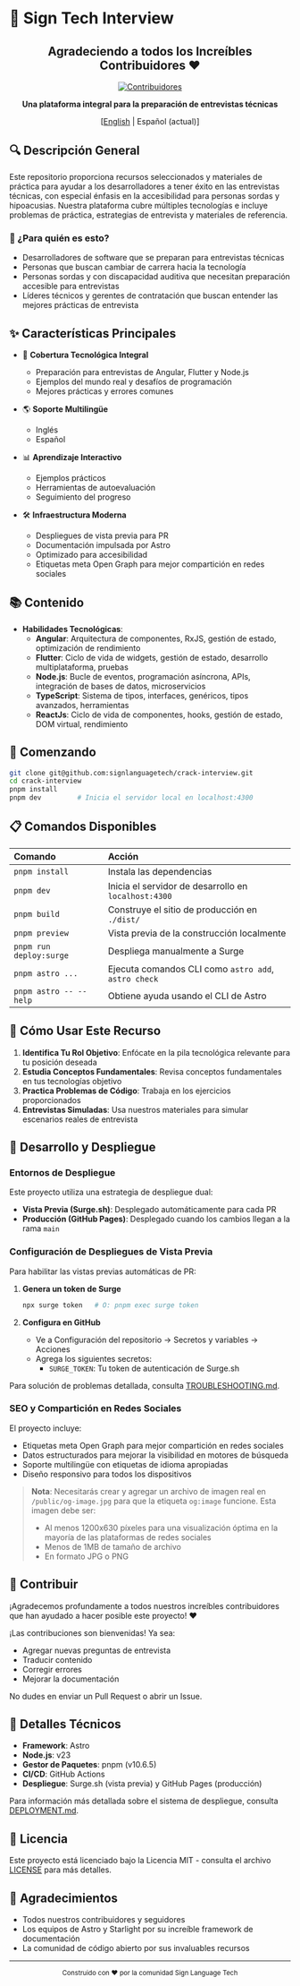 # 🚀 Sign Tech Interview

<div align="center">

## Agradeciendo a todos los Increíbles Contribuidores :heart:

[![Contribuidores](https://contrib.rocks/image?repo=signlanguagetech/crack-interview)](https://github.com/signlanguagetech/crack-interview/graphs/contributors)

**Una plataforma integral para la preparación de entrevistas técnicas**

[[English](README.md) | Español (actual)]

</div>

## 🔍 Descripción General

Este repositorio proporciona recursos seleccionados y materiales de práctica para ayudar a los desarrolladores a tener éxito en las entrevistas técnicas, con especial énfasis en la accesibilidad para personas sordas y hipoacusias. Nuestra plataforma cubre múltiples tecnologías e incluye problemas de práctica, estrategias de entrevista y materiales de referencia.

### 💼 ¿Para quién es esto?

- Desarrolladores de software que se preparan para entrevistas técnicas
- Personas que buscan cambiar de carrera hacia la tecnología
- Personas sordas y con discapacidad auditiva que necesitan preparación accesible para entrevistas
- Líderes técnicos y gerentes de contratación que buscan entender las mejores prácticas de entrevista

## ✨ Características Principales

- 📱 **Cobertura Tecnológica Integral**
  - Preparación para entrevistas de Angular, Flutter y Node.js
  - Ejemplos del mundo real y desafíos de programación
  - Mejores prácticas y errores comunes

- 🌎 **Soporte Multilingüe**
  - Inglés
  - Español

- 📊 **Aprendizaje Interactivo**
  - Ejemplos prácticos
  - Herramientas de autoevaluación
  - Seguimiento del progreso

- 🛠️ **Infraestructura Moderna**
  - Despliegues de vista previa para PR
  - Documentación impulsada por Astro
  - Optimizado para accesibilidad
  - Etiquetas meta Open Graph para mejor compartición en redes sociales

## 📚 Contenido

- **Habilidades Tecnológicas**:
  - **Angular**: Arquitectura de componentes, RxJS, gestión de estado, optimización de rendimiento
  - **Flutter**: Ciclo de vida de widgets, gestión de estado, desarrollo multiplataforma, pruebas
  - **Node.js**: Bucle de eventos, programación asíncrona, APIs, integración de bases de datos, microservicios
  - **TypeScript**: Sistema de tipos, interfaces, genéricos, tipos avanzados, herramientas
  - **ReactJs**: Ciclo de vida de componentes, hooks, gestión de estado, DOM virtual, rendimiento

## 🚦 Comenzando

```bash
git clone git@github.com:signlanguagetech/crack-interview.git
cd crack-interview
pnpm install
pnpm dev         # Inicia el servidor local en localhost:4300
```

## 📋 Comandos Disponibles

| Comando                 | Acción                                               |
| :---------------------- | :--------------------------------------------------- |
| `pnpm install`          | Instala las dependencias                             |
| `pnpm dev`              | Inicia el servidor de desarrollo en `localhost:4300` |
| `pnpm build`            | Construye el sitio de producción en `./dist/`        |
| `pnpm preview`          | Vista previa de la construcción localmente           |
| `pnpm run deploy:surge` | Despliega manualmente a Surge                        |
| `pnpm astro ...`        | Ejecuta comandos CLI como `astro add`, `astro check` |
| `pnpm astro -- --help`  | Obtiene ayuda usando el CLI de Astro                 |

## 📖 Cómo Usar Este Recurso

1. **Identifica Tu Rol Objetivo**: Enfócate en la pila tecnológica relevante para tu posición deseada
2. **Estudia Conceptos Fundamentales**: Revisa conceptos fundamentales en tus tecnologías objetivo
3. **Practica Problemas de Código**: Trabaja en los ejercicios proporcionados
4. **Entrevistas Simuladas**: Usa nuestros materiales para simular escenarios reales de entrevista

## 🔄 Desarrollo y Despliegue

### Entornos de Despliegue

Este proyecto utiliza una estrategia de despliegue dual:
- **Vista Previa (Surge.sh)**: Desplegado automáticamente para cada PR
- **Producción (GitHub Pages)**: Desplegado cuando los cambios llegan a la rama `main`

### Configuración de Despliegues de Vista Previa

Para habilitar las vistas previas automáticas de PR:

1. **Genera un token de Surge**
   ```bash
   npx surge token   # O: pnpm exec surge token
   ```

2. **Configura en GitHub**
   - Ve a Configuración del repositorio → Secretos y variables → Acciones
   - Agrega los siguientes secretos:
     - `SURGE_TOKEN`: Tu token de autenticación de Surge.sh

Para solución de problemas detallada, consulta [TROUBLESHOOTING.md](docs/TROUBLESHOOTING.md).

### SEO y Compartición en Redes Sociales

El proyecto incluye:
- Etiquetas meta Open Graph para mejor compartición en redes sociales
- Datos estructurados para mejorar la visibilidad en motores de búsqueda
- Soporte multilingüe con etiquetas de idioma apropiadas
- Diseño responsivo para todos los dispositivos

> **Nota**: Necesitarás crear y agregar un archivo de imagen real en `/public/og-image.jpg` para que la etiqueta `og:image` funcione. Esta imagen debe ser:
> - Al menos 1200x630 píxeles para una visualización óptima en la mayoría de las plataformas de redes sociales
> - Menos de 1MB de tamaño de archivo
> - En formato JPG o PNG

## 👥 Contribuir

¡Agradecemos profundamente a todos nuestros increíbles contribuidores que han ayudado a hacer posible este proyecto! ❤️

¡Las contribuciones son bienvenidas! Ya sea:
- Agregar nuevas preguntas de entrevista
- Traducir contenido
- Corregir errores
- Mejorar la documentación

No dudes en enviar un Pull Request o abrir un Issue.

## 🔧 Detalles Técnicos

- **Framework**: Astro
- **Node.js**: v23
- **Gestor de Paquetes**: pnpm (v10.6.5)
- **CI/CD**: GitHub Actions
- **Despliegue**: Surge.sh (vista previa) y GitHub Pages (producción)

Para información más detallada sobre el sistema de despliegue, consulta [DEPLOYMENT.md](docs/DEPLOYMENT.md).

## 📝 Licencia

Este proyecto está licenciado bajo la Licencia MIT - consulta el archivo [LICENSE](LICENSE) para más detalles.

## 🙏 Agradecimientos

- Todos nuestros contribuidores y seguidores
- Los equipos de Astro y Starlight por su increíble framework de documentación
- La comunidad de código abierto por sus invaluables recursos

---

<div align="center">
  <sub>Construido con ❤️ por la comunidad Sign Language Tech</sub>
</div>
